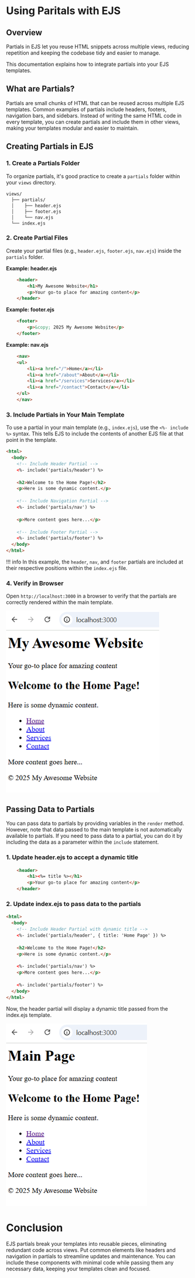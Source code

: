 # Using Paritals with EJS 

## Overview

Partials in EJS let you reuse HTML snippets across multiple views, reducing repetition and keeping the codebase tidy and easier to manage.

This documentation explains how to integrate partials into your EJS templates.

## What are Partials?

Partials are small chunks of HTML that can be reused across multiple EJS templates. Common examples of partials include headers, footers, navigation bars, and sidebars. Instead of writing the same HTML code in every template, you can create partials and include them in other views, making your templates modular and easier to maintain.

## Creating Partials in EJS

### 1. Create a Partials Folder
To organize partials, it's good practice to create a ```partials``` folder within your ```views``` directory.

```
views/
  ├── partials/
  │    ├── header.ejs
  │    ├── footer.ejs
  │    └── nav.ejs
  └── index.ejs
```

### 2. Create Partial Files
Create your partial files (e.g., ```header.ejs```, ```footer.ejs```, ```nav.ejs```) inside the ```partials``` folder.

**Example: header.ejs**
```html
    <header>
        <h1>My Awesome Website</h1>
        <p>Your go-to place for amazing content</p>
    </header>
```

**Example: footer.ejs**
```html
    <footer>
        <p>&copy; 2025 My Awesome Website</p>
    </footer>
```

**Example: nav.ejs**
```html
    <nav>
    <ul>
        <li><a href="/">Home</a></li>
        <li><a href="/about">About</a></li>
        <li><a href="/services">Services</a></li>
        <li><a href="/contact">Contact</a></li>
    </ul>
    </nav>
```

### 3. Include Partials in Your Main Template
To use a partial in your main template (e.g., ```index.ejs```), use the ```<%- include %>``` syntax. This tells EJS to include the contents of another EJS file at that point in the template.

```html
<html>
  <body>
    <!-- Include Header Partial -->
    <%- include('partials/header') %>

    <h2>Welcome to the Home Page!</h2>
    <p>Here is some dynamic content.</p>

    <!-- Include Navigation Partial -->
    <%- include('partials/nav') %>

    <p>More content goes here...</p>

    <!-- Include Footer Partial -->
    <%- include('partials/footer') %>
  </body>
</html>
```
!!! info 
  In this example, the ```header```, ```nav```, and ```footer``` partials are included at their respective positions within the ```index.ejs``` file.

### 4. Verify in Browser
Open ```http://localhost:3000``` in a browser to verify that the partials are correctly rendered within the main template.


![Page showing partials](./images/partials1.png "This image shows the home page of localhost:3000 after using a partial for the header, nav, and footer sections")


## Passing Data to Partials
You can pass data to partials by providing variables in the ```render``` method. However, note that data passed to the main template is not automatically available to partials. If you need to pass data to a partial, you can do it by including the data as a parameter within the ```include``` statement.

### 1. Update header.ejs to accept a dynamic title

```html
    <header>
        <h1><%= title %></h1>
        <p>Your go-to place for amazing content</p>
    </header>
```
### 2. Update index.ejs to pass data to the partials

```html
<html>
  <body>
    <!-- Include Header Partial with dynamic title -->
    <%- include('partials/header', { title: 'Home Page' }) %>

    <h2>Welcome to the Home Page!</h2>
    <p>Here is some dynamic content.</p>

    <%- include('partials/nav') %>
    <p>More content goes here...</p>

    <%- include('partials/footer') %>
  </body>
</html>
```

Now, the header partial will display a dynamic title passed from the index.ejs template.


![Partials with data passing](./images/partials2.png "This image shows the home page of localhost:3000 after passing data to a partial for the header, nav, and footer sections")


# Conclusion
EJS partials break your templates into reusable pieces, eliminating redundant code across views. Put common elements like headers and navigation in partials to streamline updates and maintenance. You can include these components with minimal code while passing them any necessary data, keeping your templates clean and focused.
